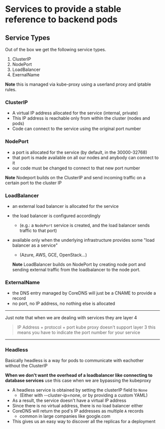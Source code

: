 # Services to provide a stable reference to backend pods

## Service Types
Out of the box we get the following service types.
1. ClusterIP
2. NodePort
3. LoadBalancer
4. ExernalName

**Note** this is managed via kube-proxy using a userland proxy and iptable rules.

### ClusterIP
- A virtual IP address allocated for the service (internal, private)
- This IP address is reachable only from within the cluster (nodes and pods)
- Code can connect to the service using the original port number

### NodePort
- a port is allocated for the service (by default, in the 30000-32768)
- that port is made available on all our nodes and anybody can connect to it
- our code must be changed to connect to that new port number

**Note** Nodeport builds on the ClusterIP and send incoming traffic on a certain port to the cluster IP

### LoadBalancer
- an external load balancer is allocated for the service
- the load balancer is configured accordingly
  - (e.g.: a `NodePort` service is created, and the load balancer sends traffic to that port)
- available only when the underlying infrastructure provides some "load balancer as a service"
  - (Azure, AWS, GCE, OpenStack...)

  **Note** LoadBalancer builds on NodePort by creating node port and sending external traffic from the loadbalancer to the node port.

### ExternalName
- the DNS entry managed by CoreDNS will just be a CNAME to provide a record
- no port, no IP address, no nothing else is allocated

---
Just note that when we are dealing with services they are layer 4
> IP Address + protocol + port
> kube proxy doesn't support layer 3
> this means you have to indicate the port number for your service

---
### Headless
Basically headless is a way for pods to communicate with eachother without the ClusterIP

**When we don't want the overhead of a loadbalancer like connecting to database services**
use this case when we are bypassing the kubeproxy
- A headless service is obtained by setting the clusterIP field to `None`
  - (Either with --cluster-ip=none, or by providing a custom YAML)
- As a result, the service doesn't have a virtual IP address
- Since there is no virtual address, there is no load balancer either
- CoreDNS will return the pod's IP addresses as multiple `A` records
  - common in large companies like google.com
- This gives us an easy way to discover all the replicas for a deployment
